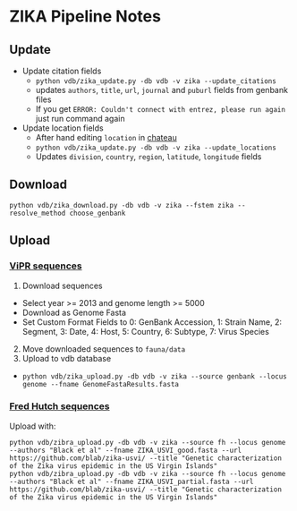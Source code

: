 # ZIKA Pipeline Notes

## Update

* Update citation fields
  * `python vdb/zika_update.py -db vdb -v zika --update_citations`
  * updates `authors`, `title`, `url`, `journal` and `puburl` fields from genbank files
  * If you get `ERROR: Couldn't connect with entrez, please run again` just run command again
* Update location fields
  * After hand editing `location` in [chateau](https://github.com/blab/chateau)
  * `python vdb/zika_update.py -db vdb -v zika --update_locations`
  * Updates `division`, `country`, `region`, `latitude`, `longitude` fields

## Download

    python vdb/zika_download.py -db vdb -v zika --fstem zika --resolve_method choose_genbank

## Upload

### [ViPR sequences](https://www.viprbrc.org/brc/vipr_genome_search.spg?method=ShowCleanSearch&decorator=flavi_zika)

1. Download sequences
  * Select year >= 2013 and genome length >= 5000
  * Download as Genome Fasta
  * Set Custom Format Fields to 0: GenBank Accession, 1: Strain Name, 2: Segment, 3: Date, 4: Host, 5: Country, 6: Subtype, 7: Virus Species
2. Move downloaded sequences to `fauna/data`
3. Upload to vdb database
  * `python vdb/zika_upload.py -db vdb -v zika --source genbank --locus genome --fname GenomeFastaResults.fasta`

### [Fred Hutch sequences](https://github.com/blab/zika-usvi/tree/master/data)

Upload with:

    python vdb/zibra_upload.py -db vdb -v zika --source fh --locus genome --authors "Black et al" --fname ZIKA_USVI_good.fasta --url https://github.com/blab/zika-usvi/ --title "Genetic characterization of the Zika virus epidemic in the US Virgin Islands"
    python vdb/zibra_upload.py -db vdb -v zika --source fh --locus genome --authors "Black et al" --fname ZIKA_USVI_partial.fasta --url https://github.com/blab/zika-usvi/ --title "Genetic characterization of the Zika virus epidemic in the US Virgin Islands"
